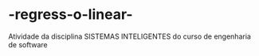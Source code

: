 # -regress-o-linear-
Atividade da disciplina SISTEMAS INTELIGENTES do curso de engenharia de software
